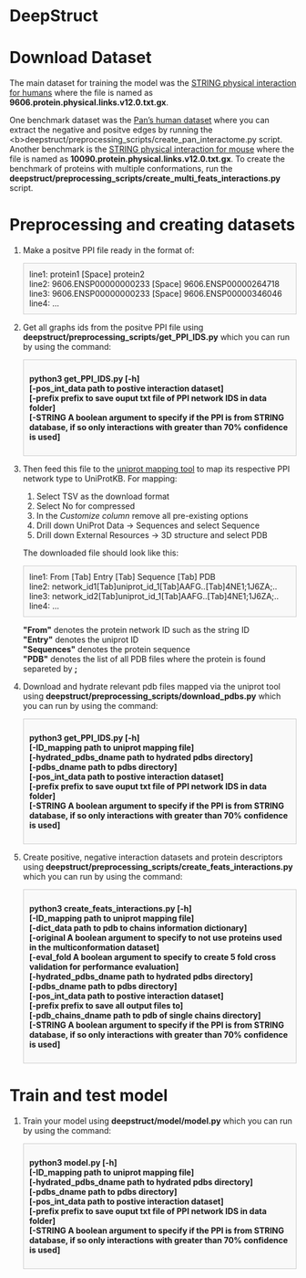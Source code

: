 # DeepStruct

# Download Dataset

The main dataset for training the model was the [STRING physical interaction for humans](https://string-db.org/cgi/download?sessionId=bhwu3EQrde6c&species_text=Homo+sapiens) where the file is named as <b>9606.protein.physical.links.v12.0.txt.gx</b>.

One benchmark dataset was the [Pan’s human dataset](https://github.com/JhaKanchan15/PPI_GNN/blob/main/Human_features/npy_file_new(human_dataset).npy) where you can extract the negative and positve edges by running the <b>deepstruct/preprocessing_scripts/create_pan_interactome.py</b> script. Another benchmark is the [STRING physical interaction for mouse](https://string-db.org/cgi/download?sessionId=bhwu3EQrde6c&species_text=Mus+musculus) where the file is named as <b>10090.protein.physical.links.v12.0.txt.gx</b>. To create the benchmark of proteins with multiple conformations, run the <b>deepstruct/preprocessing_scripts/create_multi_feats_interactions.py</b> script.

# Preprocessing and creating datasets

1. Make a positve PPI file ready in the format of:
    <div style="background-color: #f9f9f9; border: 1px solid #ccc; padding: 10px;">
    line1:    protein1  [Space]  protein2 <br>
    line2:    9606.ENSP00000000233 [Space]  9606.ENSP00000264718 <br>
    line3:    9606.ENSP00000000233 [Space]  9606.ENSP00000346046 <br>
    line4:    ...
    </div>

2. Get all graphs ids from the positve PPI file using <b>deepstruct/preprocessing_scripts/get_PPI_IDS.py</b> which you can run by using the command:<br>
    <div style="background-color: #f9f9f9; border: 1px solid #ccc; padding: 10px;">

    <b>python3 get_PPI_IDS.py [-h] <br>[-pos_int_data path to postive interaction dataset] <br>[-prefix prefix to save ouput txt file of PPI network IDS in data folder]
                     <br>[-STRING A boolean argument to specify if the PPI is from STRING database, if so only interactions with greater than 70% confidence is used] </b>
    </div>
    

3. Then feed this file to the [uniprot mapping tool](https://www.uniprot.org/id-mapping) to map its respective PPI network type to UniProtKB. For mapping:

    1) Select TSV as the download format
    2) Select No for compressed
    3) In the *Customize column* remove all pre-existing options 
    4) Drill down UniProt Data -> Sequences and select Sequence 
    5) Drill down External Resources -> 3D structure and select PDB 

    The downloaded file should look like this:

    <div style="background-color: #f9f9f9; border: 1px solid #ccc; padding: 10px;">
    line1:    From [Tab] Entry [Tab] Sequence [Tab] PDB <br>
    line2:    network_id1[Tab]uniprot_id_1[Tab]AAFG..[Tab]4NE1;1J6ZA;.. <br>
    line3:     network_id2[Tab]uniprot_id_1[Tab]AAFG..[Tab]4NE1;1J6ZA;.. <br>
    line4:    ...
    </div>

 
    <b>"From"</b> denotes the protein network ID such as the string ID <br>
    <b>"Entry"</b> denotes the uniprot ID <br>
    <b>"Sequences"</b> denotes the protein sequence <br>
    <b>"PDB"</b> denotes the list of all PDB files where the protein is found separeted by <b>;</b> 

4. Download and hydrate relevant pdb files mapped via the uniprot tool using <b>deepstruct/preprocessing_scripts/download_pdbs.py</b> which you can run by using the command:<br>

    <div style="background-color: #f9f9f9; border: 1px solid #ccc; padding: 10px;">

    <b>python3 get_PPI_IDS.py [-h]<br> [-ID_mapping path to uniprot mapping file]<br> [-hydrated_pdbs_dname path to hydrated pdbs directory]<br> [-pdbs_dname path to pdbs directory]<br>
    [-pos_int_data path to postive interaction dataset]<br> [-prefix prefix to save ouput txt file of PPI network IDS in data folder]<br>
                     [-STRING A boolean argument to specify if the PPI is from STRING database, if so only interactions with greater than 70% confidence is used] </b>
    </div>

5. Create positive, negative interaction datasets and protein descriptors using <b>deepstruct/preprocessing_scripts/create_feats_interactions.py</b> which you can run by using the command:<br>

    <div style="background-color: #f9f9f9; border: 1px solid #ccc; padding: 10px;">

    <b>python3 create_feats_interactions.py [-h] <br>[-ID_mapping path to uniprot mapping file] <br>[-dict_data path to pdb to chains information dictionary]<br> [-original A boolean argument to specify to not use proteins used in the multiconformation dataset]<br> [-eval_fold A boolean argument to specify to create 5 fold cross validation for performance evaluation]<br> [-hydrated_pdbs_dname path to hydrated pdbs directory]<br> [-pdbs_dname path to pdbs directory]<br>
    [-pos_int_data path to postive interaction dataset] <br>[-prefix prefix to save all output files to]<br>
    [-pdb_chains_dname path to pdb of single chains directory]<br>
                     [-STRING A boolean argument to specify if the PPI is from STRING database, if so only interactions with greater than 70% confidence is used] </b>
    </div>

# Train and test model

1. Train your model using <b>deepstruct/model/model.py</b> which you can run by using the command:<br>

    <div style="background-color: #f9f9f9; border: 1px solid #ccc; padding: 10px;">

    <b>python3 model.py [-h]<br> [-ID_mapping path to uniprot mapping file]<br> [-hydrated_pdbs_dname path to hydrated pdbs directory]<br> [-pdbs_dname path to pdbs directory]<br>
    [-pos_int_data path to postive interaction dataset]<br> [-prefix prefix to save ouput txt file of PPI network IDS in data folder]<br>
                     [-STRING A boolean argument to specify if the PPI is from STRING database, if so only interactions with greater than 70% confidence is used] </b>
    </div>